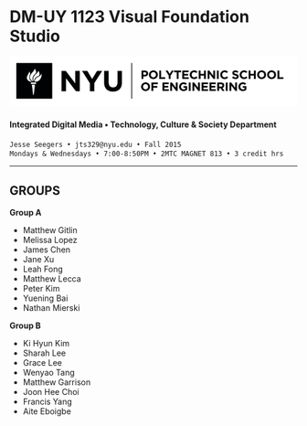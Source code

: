 # DM-UY 1123 Visual Foundation Studio

![NYU](nyu_soe_logo.png)
#### Integrated Digital Media • Technology, Culture & Society Department 

    Jesse Seegers • jts329@nyu.edu • Fall 2015 
    Mondays & Wednesdays • 7:00-8:50PM • 2MTC MAGNET 813 • 3 credit hrs

---


## GROUPS

**Group A**

* Matthew Gitlin
* Melissa Lopez
* James Chen
* Jane Xu
* Leah Fong
* Matthew Lecca
* Peter Kim
* Yuening Bai
* Nathan Mierski


**Group B**

* Ki Hyun Kim
* Sharah Lee
* Grace Lee
* Wenyao Tang
* Matthew Garrison
* Joon Hee Choi
* Francis Yang
* Aite Eboigbe



